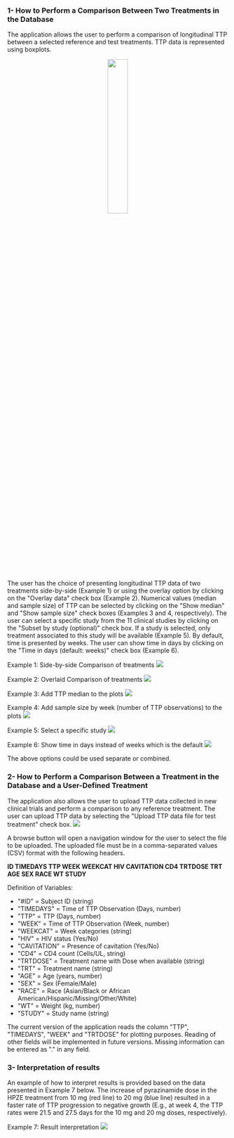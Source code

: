 ### 1- How to Perform a Comparison Between Two Treatments in the Database

The application allows the user to perform a comparison of longitudinal TTP between a selected reference and test treatments. TTP data is represented using boxplots.

<div style="text-align: center;">
  <img src="./boxplotpic.png" width="30%" />
</div>

The user has the choice of presenting longitudinal TTP data of two treatments side-by-side (Example 1) or using the overlay option by clicking on the "Overlay data" check box (Example 2). Numerical values (median and sample size) of TTP can be selected by clicking on the "Show median" and "Show sample size" check boxes (Examples 3 and 4, respectively).
The user can select a specific study from the 11 clinical studies by clicking on the "Subset by study (optional)" check box. If a study is selected, only treatment associated to this study will be available (Example 5).
By default, time is presented by weeks. The user can show time in days by clicking on the "Time in days (default: weeks)" check box (Example 6).  

Example 1: Side-by-side Comparison of treatments
![](./Example1.png)

Example 2: Overlaid Comparison of treatments
![](./Example2.png)

Example 3: Add TTP median to the plots
![](./Example3.png)

Example 4: Add sample size by week (number of TTP observations) to the plots
![](./Example4.png)

Example 5: Select a specific study
![](./Example5.png)

Example 6: Show time in days instead of weeks which is the default
![](./Example6.png)

The above options could be used separate or combined.

### 2- How to Perform a Comparison Between a Treatment in the Database and a User-Defined Treatment

The application also allows the user to upload TTP data collected in new clinical trials and perform a comparison to any reference treatment.  The user can upload TTP data by selecting the "Upload TTP data file for test treatment" check box.
![](./uploadpic.jpg)

A browse button will open a navigation window for the user to select the file to be uploaded.  The uploaded file must be in a comma-separated values (CSV) format with the following headers. 

**ID TIMEDAYS TTP WEEK WEEKCAT HIV CAVITATION CD4 TRTDOSE TRT AGE SEX RACE WT STUDY**

Definition of Variables:

* "#ID" = Subject ID (string)
* "TIMEDAYS" = Time of TTP Observation (Days, number)   
* "TTP" = TTP (Days, number)
* "WEEK" = Time of TTP Observation (Week, number)
* "WEEKCAT" = Week categories (string)
* "HIV" = HIV status (Yes/No)
* "CAVITATION" = Presence of cavitation (Yes/No)
* "CD4" = CD4 count (Cells/UL, string)      
* "TRTDOSE" = Treatment name with Dose when available (string)
* "TRT" = Treatment name (string)
* "AGE" = Age (years, number) 
* "SEX" = Sex (Female/Male)
* "RACE" = Race (Asian/Black or African American/Hispanic/Missing/Other/White)
* "WT" = Weight (kg, number)
* "STUDY" = Study name (string)

The current version of the application reads the column "TTP", "TIMEDAYS", "WEEK" and "TRTDOSE" for plotting purposes.  Reading of other fields will be implemented in future versions. 
Missing information can be entered as "." in any field.  

### 3- Interpretation of results
An example of how to interpret results is provided based on the data presented in Example 7 below. 
The increase of pyrazinamide dose in the HPZE treatment from 10 mg (red line) to 20 mg (blue line) resulted in a faster rate of TTP progression to negative growth (E.g., at week 4, the TTP rates were 21.5 and 27.5 days for the 10 mg and 20 mg doses, respectively).

Example 7: Result interpretation
![](./Example7.png)
